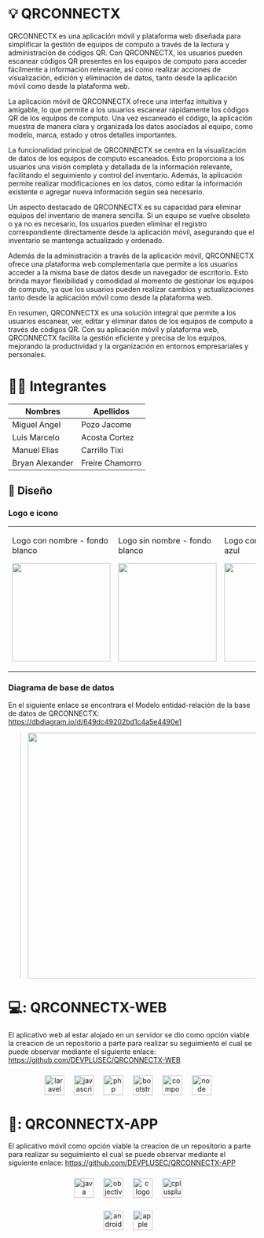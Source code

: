 # :bulb: QRCONNECTX

QRCONNECTX es una aplicación móvil y plataforma web diseñada para simplificar la gestión de equipos de computo a través de la lectura y administración de códigos QR. Con QRCONNECTX, los usuarios pueden escanear códigos QR presentes en los equipos de computo para acceder fácilmente a información relevante, así como realizar acciones de visualización, edición y eliminación de datos, tanto desde la aplicación móvil como desde la plataforma web.

La aplicación móvil de QRCONNECTX ofrece una interfaz intuitiva y amigable, lo que permite a los usuarios escanear rápidamente los códigos QR de los equipos de computo. Una vez escaneado el código, la aplicación muestra de manera clara y organizada los datos asociados al equipo, como modelo, marca, estado y otros detalles importantes.

La funcionalidad principal de QRCONNECTX se centra en la visualización de datos de los equipos de computo escaneados. Esto proporciona a los usuarios una visión completa y detallada de la información relevante, facilitando el seguimiento y control del inventario. Además, la aplicación permite realizar modificaciones en los datos, como editar la información existente o agregar nueva información según sea necesario.

Un aspecto destacado de QRCONNECTX es su capacidad para eliminar equipos del inventario de manera sencilla. Si un equipo se vuelve obsoleto o ya no es necesario, los usuarios pueden eliminar el registro correspondiente directamente desde la aplicación móvil, asegurando que el inventario se mantenga actualizado y ordenado.

Además de la administración a través de la aplicación móvil, QRCONNECTX ofrece una plataforma web complementaria que permite a los usuarios acceder a la misma base de datos desde un navegador de escritorio. Esto brinda mayor flexibilidad y comodidad al momento de gestionar los equipos de computo, ya que los usuarios pueden realizar cambios y actualizaciones tanto desde la aplicación móvil como desde la plataforma web.

En resumen, QRCONNECTX es una solución integral que permite a los usuarios escanear, ver, editar y eliminar datos de los equipos de computo a través de códigos QR. Con su aplicación móvil y plataforma web, QRCONNECTX facilita la gestión eficiente y precisa de los equipos, mejorando la productividad y la organización en entornos empresariales y personales.

# :man_technologist: Integrantes

Nombres | Apellidos 
------ | -------
Miguel Angel | Pozo Jacome 
Luis Marcelo | Acosta Cortez 
Manuel Elias | Carrillo Tixi
Bryan Alexander | Freire Chamorro

## :art: Diseño

### Logo e icono  
<table><tr><td valign="top" width="auto">

Logo con nombre - fondo blanco
<div align="center">  
<p align="center"><a href="https://laravel.com" target="_blank"><img src="https://github.com/DEVPLUSEC/QRCONNECTX/assets/125294027/d125643a-283e-480f-911f-8f7b0ff0cdff" width="200"></a></p>
</div>
</td><td valign="top" width="auto">

Logo sin nombre - fondo blanco
<div align="center">  
<p align="center"><a href="https://laravel.com" target="_blank"><img src="https://github.com/DEVPLUSEC/QRCONNECTX/assets/125294027/1aad0694-6a9e-40ed-8657-c43281fa6413" width="200"></a></p>
</div>
</td><td valign="top" width="auto">

Logo con nombre - fondo azul
<div align="center">  
<p align="center"><a href="https://laravel.com" target="_blank"><img src="https://github.com/DEVPLUSEC/QRCONNECTX/assets/125294027/40518f8a-51ee-4c38-b062-75fb972c816c" width="200"></a></p>
</div>
</td><td valign="top" width="auto">

Logo sin nombre - fondo azul
<div align="center">  
<p align="center"><a href="https://laravel.com" target="_blank"><img src="https://github.com/DEVPLUSEC/QRCONNECTX/assets/125294027/6eb777a2-1bcf-4ea8-82f4-d17d7f2aa02c" width="200"></a></p>
</div>
</td></tr></table>  
 

### Diagrama de base de datos
En el siguiente enlace se encontrara el Modelo entidad-relación de la base de datos de QRCONNECTX: https://dbdiagram.io/d/649dc49202bd1c4a5e4490e1
> <p align="center"><a href="https://laravel.com" target="_blank"><img src="https://github.com/DEVPLUSEC/QRCONNECTX/assets/125294027/bdf922a2-e82a-4f28-8bb8-c12fccb79227" width="500"></a></p>

# 💻: QRCONNECTX-WEB

El aplicativo web al estar alojado en un servidor se dio como opción viable la creacion de un repositorio a parte para realizar su seguimiento el cual se puede observar mediante el siguiente enlace:
https://github.com/DEVPLUSEC/QRCONNECTX-WEB

###

<div align="center">
  <img src="https://cdn.simpleicons.org/laravel/FF2D20" height="40" alt="laravel logo" />
  <img width="12" /> 
  <img src="https://cdn.jsdelivr.net/gh/devicons/devicon/icons/javascript/javascript-original.svg" height="40" alt="javascript logo"  />
  <img width="12" />
  <img src="https://skillicons.dev/icons?i=php" height="40" alt="php logo"  />
  <img width="12" />
  <img src="https://cdn.jsdelivr.net/gh/devicons/devicon/icons/bootstrap/bootstrap-original-wordmark.svg" height="40" alt="bootstrap logo" />
  <img width="12" />
  <img src="https://cdn.jsdelivr.net/gh/devicons/devicon/icons/composer/composer-original.svg" height="40" alt="composer logo" />
  <img width="12" />
  <img src="https://cdn.jsdelivr.net/gh/devicons/devicon/icons/nodejs/nodejs-original.svg" height="40" alt="node logo" />
  <img width="12" />
</div>


# 📱: QRCONNECTX-APP

El aplicativo móvil como opción viable la creacion de un repositorio a parte para realizar su seguimiento el cual se puede observar mediante el siguiente enlace:
https://github.com/DEVPLUSEC/QRCONNECTX-APP

###

<div align="center">
  <img src="https://cdn.jsdelivr.net/gh/devicons/devicon/icons/java/java-original.svg" height="40" alt="java logo" />
  <img width="12" /> 
  <img src="https://cdn.jsdelivr.net/gh/devicons/devicon/icons/objectivec/objectivec-plain.svg" height="40" alt="objectivec logo"  />
  <img width="12" />
  <img src="https://cdn.jsdelivr.net/gh/devicons/devicon/icons/c/c-original.svg" height="40" alt="c logo"  />
  <img width="12" />
  <img src="https://cdn.jsdelivr.net/gh/devicons/devicon/icons/cplusplus/cplusplus-original.svg" height="40" alt="cplusplus logo" />
  <img width="12" />    
</div>

###

<div align="center">
  <img src="https://cdn.jsdelivr.net/gh/devicons/devicon/icons/android/android-plain.svg" height="40" alt="android logo" />
  <img width="12" /> 
  <img src="https://cdn.jsdelivr.net/gh/devicons/devicon/icons/apple/apple-original.svg" height="40" alt="apple logo"  />
  <img width="12" /> 
</div>
